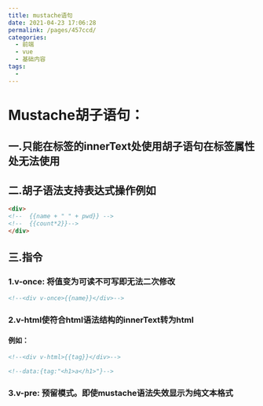 ```yaml
---
title: mustache语句
date: 2021-04-23 17:06:28
permalink: /pages/457ccd/
categories:
  - 前端
  - vue
  - 基础内容
tags:
  - 
---
```

# Mustache胡子语句：

## 一.只能在标签的innerText处使用胡子语句在标签属性处无法使用

## 二.胡子语法支持表达式操作例如

```html
<div>
<!--  {{name + " " + pwd}} -->
<!--  {{count*2}}-->
</div>
```



## 三.指令

### 1.v-once: 将值变为可读不可写即无法二次修改

```html
<!--<div v-once>{{name}}</div>-->
```



### 2.v-html使符合html语法结构的innerText转为html

#### 例如：

```html
<!--<div v-html>{{tag}}</div>-->

<!--data:{tag:"<h1>a</h1>"}-->
```



### 3.v-pre: 预留模式。即使mustache语法失效显示为纯文本格式


